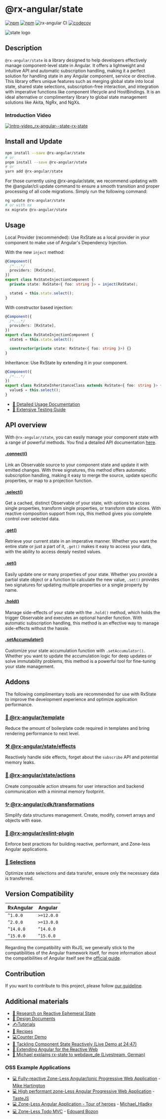 # @rx-angular/state

[![npm](https://img.shields.io/npm/v/%40rx-angular%2Fstate.svg)](https://www.npmjs.com/package/%40rx-angular%2Fstate)
[![npm](https://img.shields.io/npm/dt/%40rx-angular%2Fstate.svg)](https://www.npmjs.com/package/%40rx-angular%2Fstate)
![rx-angular CI](https://github.com/rx-angular/rx-angular/workflows/rx-angular%20CI/badge.svg?branch=main)
[![codecov](https://codecov.io/gh/rx-angular/rx-angular/branch/main/graph/badge.svg?token=Jxy4xLJSs1&flag=state)](https://codecov.io/gh/rx-angular/rx-angular)

![state logo](https://raw.githubusercontent.com/rx-angular/rx-angular/main/libs/state/docs/images/state_logo.png)

## Description

`@rx-angular/state` is a library designed to help developers effectively manage component-level state in Angular.
It offers a lightweight and intuitive API and automatic subscription handling, making it a perfect solution for handling state in any Angular component, service or directive.
This library offers unique features such as merging global state into local state, shared state selections, subscription-free interaction, and integration with imperative functions like component lifecycle and HostBindings.
It is an ideal alternative or complimentary library to global state management solutions like Akita, NgRx, and NgXs.

### Introduction Video

[![intro-video_rx-angular--state-rx-state](https://user-images.githubusercontent.com/10064416/147395467-876ec499-645f-4f84-bde9-9bffaac22c62.PNG)](https://www.youtube.com/watch?v=CcQYj4V2IKw)

## Install and Update

```bash
npm install --save @rx-angular/state
# or
pnpm install --save @rx-angular/state
# or
yarn add @rx-angular/state
```

For those currently using @rx-angular/state, we recommend updating with the @angular/cli update command to ensure a smooth transition and proper processing of all code migrations.
Simply run the following command:

```bash
ng update @rx-angular/state
# or with nx
nx migrate @rx-angular/state
```

## Usage

Local Provider (recommended): Use RxState as a local provider in your component to make use of Angular's Dependency Injection.

With the new `inject` method:

```ts
@Component({
  /*...*/
  providers: [RxState],
})
export class RxStateInjectionComponent {
  private state: RxState<{ foo: string }> = inject(RxState);

  state$ = this.state.select();
}
```

With constructor based injection:

```ts
@Component({
  /*...*/
  providers: [RxState],
})
export class RxStateInjectionComponent {
  state$ = this.state.select();

  constructor(private state: RxState<{ foo: string }>) {}
}
```

Inheritance: Use RxState by extending it in your component.

```ts
@Component({
  /*...*/
})
export class RxStateInheritanceClass extends RxState<{ foo: string }> {
  value$ = this.select();
}
```

- [📄 Detailed Usage Documentation](https://rx-angular.io/docs/state/setup)
- [🧪 Extensive Testing Guide](https://www.rx-angular.io/docs/state/testing)

## API overview

With `@rx-angular/state`, you can easily manage your component state with a range of powerful methods.
You find a detailed API documentation [here](https://rx-angular.io/docs/state/api).

#### [.connect()](https://www.rx-angular.io/docs/state/api/rx-state#connect)

Link an Observable source to your component state and update it with emitted changes.
With three signatures, this method offers automatic subscription handling,
making it easy to merge the source, update specific properties, or map to a projection function.

#### [.select()](https://www.rx-angular.io/docs/state/api/rx-state#select)

Get a cached, distinct Observable of your state, with options to access single properties, transform single properties, or transform state slices.
With reactive composition support from rxjs, this method gives you complete control over selected data.

#### [.get()](https://www.rx-angular.io/docs/state/api/rx-state#get)

Retrieve your current state in an imperative manner.
Whether you want the entire state or just a part of it, `.get()` makes it easy to access your data,
with the ability to access deeply nested values.

#### [.set()](https://www.rx-angular.io/docs/state/api/rx-state#set)

Easily update one or many properties of your state. Whether you provide a partial state object or a function to calculate the new value,
`.set()` provides two signatures for updating multiple properties or a single property by name.

#### [.hold()](https://www.rx-angular.io/docs/state/api/rx-state#hold)

Manage side-effects of your state with the `.hold()` method, which holds the trigger Observable and executes an optional handler function.
With automatic subscription handling, this method is an effective way to manage side-effects without the hassle.

#### [.setAccumulator()](https://www.rx-angular.io/docs/state/api/rx-state#setaccumulator)

Customize your state accumulation function with `.setAccumulator()`.
Whether you want to update the accumulation logic for deep updates or solve immutability problems, this method is a powerful tool for fine-tuning your state management.

## Addons

The following complimentary tools are recommended for use with RxState to improve the development experience and optimize application performance.

### [🚀 @rx-angular/template](https://www.rx-angular.io/docs/template)

Reduce the amount of boilerplate code required in templates and bring rendering performance to next level.

### [⚒️ @rx-angular/state/effects](https://rx-angular.io/docs/state/effects)

Reactively handle side effects, forget about the `subscribe` API and potential memory leaks.

### [📡 @rx-angular/state/actions](https://rx-angular.io/docs/state/actions)

Create composable action streams for user interaction and backend communication with a minimal memory footprint.

### [✨ @rx-angular/cdk/transformations](https://www.rx-angular.io/docs/cdk/api/transformation-helpers)

Simplify data structures management. Create, modify, convert arrays and objects with ease.

### [🔬 @rx-angular/eslint-plugin](https://www.rx-angular.io/docs/eslint-plugin)

Enforce best practices for building reactive, performant, and Zone-less Angular applications.

### [🧩 Selections](https://www.rx-angular.io/docs/state/api/rxjs-operators)

Optimize state selections and data transfer, ensure only the necessary data is transferred.

## Version Compatibility

| RxAngular | Angular    |
| --------- | ---------- |
| `^1.0.0`  | `>=12.0.0` |
| `^2.0.0`  | `>=13.0.0` |
| `^14.0.0` | `^14.0.0`  |
| `^15.0.0` | `^15.0.0`  |

Regarding the compatibility with RxJS, we generally stick to the compatibilities of the Angular framework itself, for more information about the compatibilities of Angular itself see the [official guide](https://angular.io/guide/versions).

## Contribution

If you want to contribute to this project, please follow [our guideline](https://github.com/rx-angular/rx-angular/blob/main/CONTRIBUTING.md).

## Additional materials

- [💾 Research on Reactive Ephemeral State](https://dev.to/rxjs/research-on-reactive-ephemeral-state-in-component-oriented-frameworks-38lk)
- [📜 Design Documents](https://hackmd.io/wVkWRc3XQWmtM6YcktRTrA)
- [✍️Tutorials](https://www.rx-angular.io/docs/state/tutorials/basic-tutorial/setup)
- [🍳 Recipes](https://rx-angular.io/docs/state/recipes/use-rxstate-as-global-state)
- [💻Counter Demo](https://stackblitz.com/edit/rx-angular-state-counter-demo?file=src%2Fapp%2Fcounter%2Fcounter.component.ts)
- [🎥 Tackling Component State Reactively (Live Demo at 24:47)](https://www.youtube.com/watch?v=I8uaHMs8rw0)
- [🎥 Extending Angular for the Reactive Web](https://youtu.be/pkN6CeZ8h_U?t=5913)
- [🎥 Michael explains rx-state to webdave_de (Livestream, German)](https://youtu.be/cKUFcY8QkYM)

### OSS Example Applications

- [‍💻 Fully-reactive Zone-Less Angular/Ionic Progressive Web Application](https://startrack-ng.web.app/search) - [Mike Hartington](https://twitter.com/mhartington)
- [‍💻 High performant zone-Less Angular Progressive Web Application](https://angular-movies-a12d3.web.app/list/category/popular) - [TasteJS](https://github.com/tastejs/angular-movies)
- [‍💻 Zone-Less Angular Application - Tour of heroes](https://github.com/BioPhoton/tour-of-heroes) - [Michael_Hladky](https://twitter.com/Michael_Hladky)
- [‍💻 Zone-Less Todo MVC](https://github.com/edbzn/rx-angular-todo-mvc) - [Edouard Bozon](https://twitter.com/edbzn)
